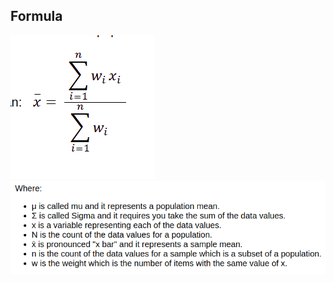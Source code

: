 ## Formula

![alt text](https://github.com/viniciuszambotti/statistics/blob/master/Weighted_Mean/formula.png)
![alt text](https://github.com/viniciuszambotti/statistics/blob/master/Weighted_Mean/Screenshot%20from%202019-11-05%2015-28-30.png)

